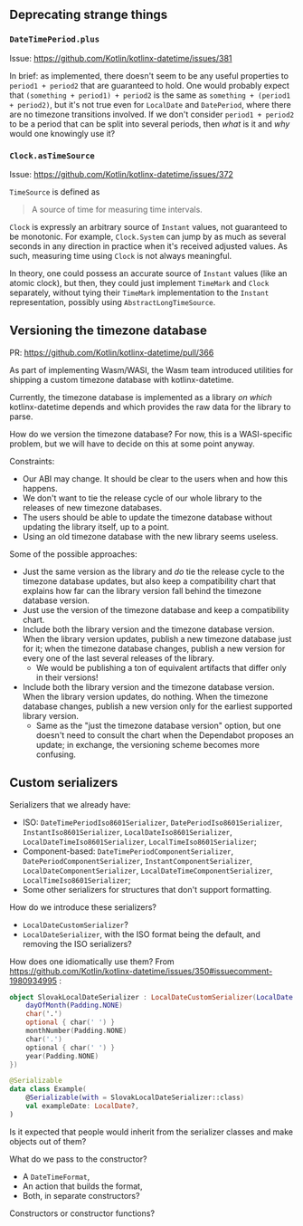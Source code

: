 ## Deprecating strange things

### `DateTimePeriod.plus`

Issue: https://github.com/Kotlin/kotlinx-datetime/issues/381

In brief: as implemented, there doesn't seem to be any useful properties to
`period1 + period2` that are guaranteed to hold.
One would probably expect that `(something + period1) + period2` is the
same as `something + (period1 + period2)`, but it's not true even for
`LocalDate` and `DatePeriod`, where there are no timezone transitions involved.
If we don't consider `period1 + period2` to be a period that can be split into
several periods, then *what* is it and *why* would one knowingly use it?

### `Clock.asTimeSource`

Issue: https://github.com/Kotlin/kotlinx-datetime/issues/372

`TimeSource` is defined as
> A source of time for measuring time intervals.

`Clock` is expressly an arbitrary source of `Instant` values, not guaranteed to
be monotonic. For example, `Clock.System` can jump by as much as several
seconds in any direction in practice when it's received adjusted values.
As such, measuring time using `Clock` is not always meaningful.

In theory, one could possess an accurate source of `Instant` values (like an
atomic clock), but then, they could just implement `TimeMark` and `Clock`
separately, without tying their `TimeMark` implementation to the `Instant`
representation, possibly using `AbstractLongTimeSource`.

## Versioning the timezone database

PR: https://github.com/Kotlin/kotlinx-datetime/pull/366

As part of implementing Wasm/WASI, the Wasm team introduced utilities for
shipping a custom timezone database with kotlinx-datetime.

Currently, the timezone database is implemented as a library *on which*
kotlinx-datetime depends and which provides the raw data for the library
to parse.

How do we version the timezone database?
For now, this is a WASI-specific problem, but we will have to decide on this
at some point anyway.

Constraints:

* Our ABI may change. It should be clear to the users when and how this happens.
* We don't want to tie the release cycle of our whole library to the releases
  of new timezone databases.
* The users should be able to update the timezone database without updating
  the library itself, up to a point.
* Using an old timezone database with the new library seems useless.

Some of the possible approaches:

* Just the same version as the library and *do* tie the release cycle to the
  timezone database updates, but also keep a compatibility chart that explains
  how far can the library version fall behind the timezone database version.
* Just use the version of the timezone database and keep a compatibility chart.
* Include both the library version and the timezone database version.
  When the library version updates, publish a new timezone database just for it;
  when the timezone database changes, publish a new version for every one of
  the last several releases of the library.
  - We would be publishing a ton of equivalent artifacts that differ only
    in their versions!
* Include both the library version and the timezone database version.
  When the library version updates, do nothing.
  When the timezone database changes, publish a new version only for the
  earliest supported library version.
  - Same as the "just the timezone database version" option, but one doesn't
    need to consult the chart when the Dependabot proposes an update; in
    exchange, the versioning scheme becomes more confusing.

## Custom serializers

Serializers that we already have:

* ISO: `DateTimePeriodIso8601Serializer`, `DatePeriodIso8601Serializer`,
  `InstantIso8601Serializer`, `LocalDateIso8601Serializer`,
  `LocalDateTimeIso8601Serializer`, `LocalTimeIso8601Serializer`;
* Component-based: `DateTimePeriodComponentSerializer`,
  `DatePeriodComponentSerializer`, `InstantComponentSerializer`,
  `LocalDateComponentSerializer`, `LocalDateTimeComponentSerializer`,
  `LocalTimeIso8601Serializer`;
* Some other serializers for structures that don't support formatting.

How do we introduce these serializers?

- `LocalDateCustomSerializer`?
- `LocalDateSerializer`, with the ISO format being the default, and removing the
  ISO serializers?

How does one idiomatically use them? From
https://github.com/Kotlin/kotlinx-datetime/issues/350#issuecomment-1980934995 :

```kotlin
object SlovakLocalDateSerializer : LocalDateCustomSerializer(LocalDate.Format {
    dayOfMonth(Padding.NONE)
    char('.')
    optional { char(' ') }
    monthNumber(Padding.NONE)
    char('.')
    optional { char(' ') }
    year(Padding.NONE)
})

@Serializable
data class Example(
    @Serializable(with = SlovakLocalDateSerializer::class)
    val exampleDate: LocalDate?,
)
```

Is it expected that people would inherit from the serializer classes and make
objects out of them?

What do we pass to the constructor?

* A `DateTimeFormat`,
* An action that builds the format,
* Both, in separate constructors?

Constructors or constructor functions?
